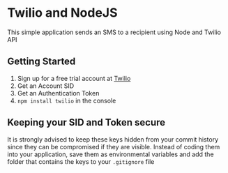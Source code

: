 # Twilio and NodeJS
This simple application sends an SMS to a recipient using Node and Twilio API

## Getting Started
1. Sign up for a free trial account at [Twilio](http://www.twilio.com/signup)
2. Get an Account SID
3. Get an Authentication Token
4. `npm install twilio` in the console

## Keeping your SID and Token secure
It is strongly advised to keep these keys hidden from your commit history since they can be compromised if they are visible. Instead of coding them into your application, save them as environmental variables and add the folder that contains the keys to your `.gitignore` file


